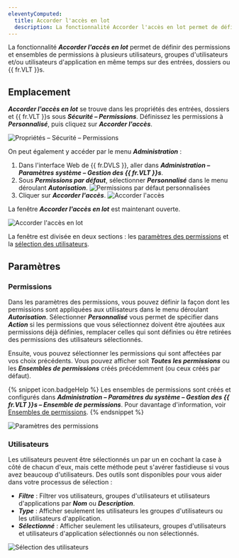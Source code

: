 ```yaml
---
eleventyComputed:
  title: Accorder l'accès en lot
  description: La fonctionnalité Accorder l'accès en lot permet de définir des permissions et ensembles de permissions à plusieurs utilisateurs, groupes d'utilisateurs et/ou utilisateurs d'application en même temps sur des entrées, dossiers ou {{ fr.VLT }}s.
---
```

La fonctionnalité ***Accorder l'accès en lot*** permet de définir des permissions et ensembles de permissions à plusieurs utilisateurs, groupes d'utilisateurs et/ou utilisateurs d'application en même temps sur des entrées, dossiers ou {{ fr.VLT }}s.

## Emplacement

***Accorder l'accès en lot*** se trouve dans les propriétés des entrées, dossiers et {{ fr.VLT }}s sous ***Sécurité – Permissions***. Définissez les permissions à ***Personnalisé***, puis cliquez sur ***Accorder l'accès***.

![Propriétés – Sécurité – Permissions](https://webdevolutions.azureedge.net/docs/fr/server/ServerOp2052.png)

On peut également y accéder par le menu ***Administration*** :
1. Dans l'interface Web de {{ fr.DVLS }}, aller dans ***Administration – Paramètres système – Gestion des {{ fr.VLT }}s***.
1. Sous ***Permissions par défaut***, sélectionner ***Personnalisé*** dans le menu déroulant ***Autorisation***.
![Permissions par défaut personnalisées](https://webdevolutions.azureedge.net/docs/fr/server/ServerOp2047.png)
1. Cliquer sur ***Accorder l'accès***.
![Accorder l'accès](https://webdevolutions.azureedge.net/docs/fr/server/ServerOp2048.png)

La fenêtre ***Accorder l'accès en lot*** est maintenant ouverte.

![Accorder l'accès en lot](https://webdevolutions.azureedge.net/docs/fr/server/ServerOp2049.png)

La fenêtre est divisée en deux sections : les <a href="#permissions">paramètres des permissions</a> et la <a href="#utilisateurs">sélection des utilisateurs</a>.

## Paramètres

### Permissions

Dans les paramètres des permissions, vous pouvez définir la façon dont les permissions sont appliquées aux utilisateurs dans le menu déroulant ***Autorisation***. Sélectionner ***Personnalisé*** vous permet de spécifier dans ***Action*** si les permissions que vous sélectionnez doivent être ajoutées aux permissions déjà définies, remplacer celles qui sont définies ou être retirées des permissions des utilisateurs sélectionnés.

Ensuite, vous pouvez sélectionner les permissions qui sont affectées par vos choix précédents. Vous pouvez afficher soit ***Toutes les permissions*** ou les ***Ensembles de permissions*** créés précédemment (ou ceux créés par défaut).

{% snippet icon.badgeHelp %} 
Les ensembles de permissions sont créés et configurés dans ***Administration – Paramètres du système – Gestion des {{ fr.VLT }}s – Ensemble de permissions***. Pour davantage d'information, voir [Ensembles de permissions](/fr/server/web-interface/administration/configuration/system-settings/vault-management/permission-sets/).
{% endsnippet %}

![Paramètres des permissions](https://webdevolutions.azureedge.net/docs/fr/server/ServerOp2050.png)

### Utilisateurs

Les utilisateurs peuvent être sélectionnés un par un en cochant la case à côté de chacun d'eux, mais cette méthode peut s'avérer fastidieuse si vous avez beaucoup d'utilisateurs. Des outils sont disponibles pour vous aider dans votre processus de sélection :
* ***Filtre*** : Filtrer vos utilisateurs, groupes d'utilisateurs et utilisateurs d'applications par ***Nom*** ou ***Description***.
* ***Type*** : Afficher seulement les utilisateurs les groupes d'utilisateurs ou les utilisateurs d'application.
* ***Sélectionné*** : Afficher seulement les utilisateurs, groupes d'utilisateurs et utilisateurs d'application sélectionnés ou non sélectionnés.

![Sélection des utilisateurs](https://webdevolutions.azureedge.net/docs/fr/server/ServerOp2051.png)
